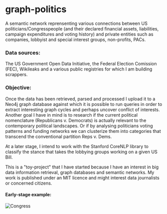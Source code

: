 # graph-politics

A semantic network reprensenting various connections between US politicians/Congresspeople (and their declared financial assets, liabilities, campaign expenditures and voting history) and private entities such as companies, lobbyist and special interest groups, non-profits, PACs.

### Data sources:

The US Government Open Data Initiative, the Federal Election Comission (FEC), Wikileaks and a various public registries for which I am building scrappers.

### Objective:

Once the data has been retrieved, parsed and processed I upload it to a Neo4j graph database against which it is possible to run queries in order to extract interesting graph cycles and perhaps uncover conflict of interests. Another goal I have in mind is to research if the current political nomenclature (Republicans v. Democrats) is actually relevant to the contemporary political landscapes. Or if by analysing politicians voting patterns and funding networks we can clusterize them into categories that transcend the conventional partition Reps v. Dems.

At a later stage, I intend to work with the Stanford CoreNLP library to classify the stance that takes the lobbying groups working on a given US Bill. 

This is a "toy-project" that I have started because I have an interest in big data information retrieval, graph databases and semantic networks. My work is published under an MIT licence and might interest data journalists or concerned citizens.

#### Early-stage example:
![Congress](https://i.imgur.com/UI7Jeiy.png "An excerpt of a graph representing basic connections between congressmen and their political parties and office")

